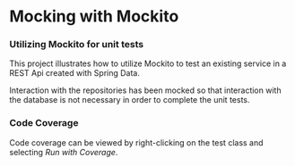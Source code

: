 # Mocking with Mockito

### Utilizing Mockito for unit tests

This project illustrates how to utilize Mockito to test an existing service in a REST Api created with Spring Data.

Interaction with the repositories has been mocked so that interaction with the database is not necessary in order 
to complete the unit tests.

### Code Coverage
Code coverage can be viewed by right-clicking on the test class and selecting _Run with Coverage_.